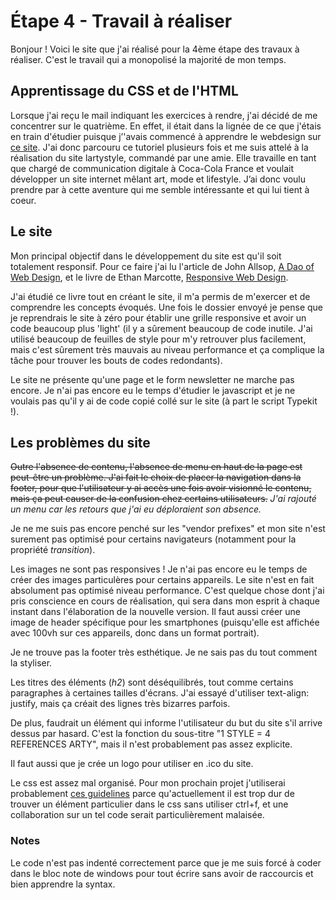 # Étape 4 - Travail à réaliser

Bonjour ! Voici le site que j'ai réalisé pour la 4ème étape des travaux à réaliser. C'est le travail qui a monopolisé la majorité de mon temps.

## Apprentissage du CSS et de l'HTML

Lorsque j'ai reçu le mail indiquant les exercices à rendre, j'ai décidé de me concentrer sur le quatrième. En effet, il était dans la lignée de ce que j'étais en train d'étudier puisque j’'avais commencé à apprendre le webdesign sur [ce site](http://www.steaw-webdesign.com/css/). J'ai donc parcouru ce tutoriel plusieurs fois et me suis attelé à la réalisation du site lartystyle, commandé par une amie.  Elle travaille en tant que chargé de communication digitale à Coca-Cola France et voulait développer un site internet mêlant art, mode et lifestyle. J’ai donc voulu prendre par à cette aventure qui me semble intéressante et qui lui tient à coeur. 

## Le site

Mon principal objectif dans le développement du site est qu'il soit totalement responsif. Pour ce faire j'ai lu l'article de John Allsop, [A Dao of Web Design](http://alistapart.com/article/dao), et le livre de Ethan Marcotte, [Responsive Web Design](http://abookapart.com/products/responsive-web-design).

J'ai étudié ce livre tout en créant le site, il m'a permis de m'exercer et de comprendre les concepts évoqués. Une fois le dossier envoyé je pense que je reprendrais le site à zéro pour établir une grille responsive et avoir un code beaucoup plus 'light' (il y a sûrement beaucoup de code inutile. J'ai utilisé beaucoup de feuilles de style pour m'y retrouver plus facilement, mais c'est sûrement très mauvais au niveau performance et ça complique la tâche pour trouver les bouts de codes redondants).

Le site ne présente qu'une page et le form newsletter ne marche pas encore. Je n'ai pas encore eu le temps d'étudier le javascript et je ne voulais pas qu'il y ai de code copié collé sur le site (à part le script Typekit !).

## Les problèmes du site

<strike>Outre l'absence de contenu, l'absence de menu en haut de la page est peut-être un problème. J'ai fait le choix de placer la navigation dans la footer, pour que l'utilisateur y ai accès une fois avoir visionné le contenu, mais ça peut causer de la confusion chez certains utilisateurs.</strike> *J'ai rajouté un menu car les retours que j'ai eu déploraient son absence.*

Je ne me suis pas encore penché sur les "vendor prefixes" et mon site n'est surement pas optimisé pour certains navigateurs (notamment pour la propriété *transition*).

Les images ne sont pas responsives ! Je n'ai pas encore eu le temps de créer des images particulères pour certains appareils. Le site n'est en fait absolument pas optimisé niveau performance. C'est quelque chose dont j'ai pris conscience en cours de réalisation, qui sera dans mon esprit à chaque instant dans l'élaboration de la nouvelle version. Il faut aussi créer une image de header spécifique pour les smartphones (puisqu'elle est affichée avec 100vh sur ces appareils, donc dans un format portrait).

Je ne trouve pas la footer très esthétique. Je ne sais pas du tout comment la styliser.

Les titres des éléments (*h2*) sont déséquilibrés, tout comme certains paragraphes à certaines tailles d'écrans. J'ai essayé d'utiliser text-align: justify, mais ça créait des lignes très bizarres parfois.

De plus, faudrait un élément qui informe l'utilisateur du but du site s'il arrive dessus par hasard. C'est la fonction du sous-titre "1 STYLE = 4 REFERENCES ARTY", mais il n'est probablement pas assez explicite.

Il faut aussi que je crée un logo pour utiliser en .ico du site.

Le css est assez mal organisé. Pour mon prochain projet j'utiliserai probablement [ces guidelines](http://mdo.github.io/code-guide/) parce qu'actuellement il est trop dur de trouver un élément particulier dans le css sans utiliser ctrl+f, et une collaboration sur un tel code serait particulièrement malaisée.

### Notes

Le code n'est pas indenté correctement parce que je me suis forcé à coder dans le bloc note de windows pour tout écrire sans avoir de raccourcis et bien apprendre la syntax.
